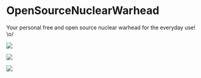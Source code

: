 # OpenSourceNuclearWarhead
Your personal free and open source nuclear warhead for the everyday use! \o/

![](https://raw.githubusercontent.com/spacehuhn/OpenSourceNuclearWarhead/master/nukehuhn.jpg)

![](https://raw.githubusercontent.com/spacehuhn/OpenSourceNuclearWarhead/master/nukehuhn2.jpg)

<img src="space_bomb">
